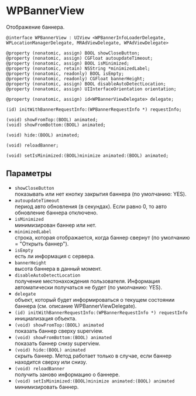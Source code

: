WPBannerView
============
 Отображение баннера.

    @interface WPBannerView : UIView <WPBannerInfoLoaderDelegate, WPLocationManagerDelegate, MRAdViewDelegate, WPAdViewDelegate>

    @property (nonatomic, assign) BOOL showCloseButton;
    @property (nonatomic, assign) CGFloat autoupdateTimeout;
    @property (nonatomic, assign) BOOL isMinimized;
    @property (nonatomic, retain) NSString *minimizedLabel;
    @property (nonatomic, readonly) BOOL isEmpty;
    @property (nonatomic, readonly) CGFloat bannerHeight;
    @property (nonatomic, assign) BOOL disableAutoDetectLocation;
    @property (nonatomic, assign) UIInterfaceOrientation orientation;

    @property (nonatomic, assign) id<WPBannerViewDelegate> delegate;

    (id) initWithBannerRequestInfo:(WPBannerRequestInfo *) requestInfo;

    (void) showFromTop:(BOOL) animated;
    (void) showFromBottom:(BOOL) animated;

    (void) hide:(BOOL) animated;

    (void) reloadBanner;

    (void) setIsMinimized:(BOOL)minimize animated:(BOOL) animated;

Параметры
---------
* `showCloseButton`  
  показывать или нет кнопку закрытия баннера (по умолчанию: YES).
* `autoupdateTimeout`  
  период авто обновления (в секундах). Если равно 0, то авто обновление баннера отключено.
* `isMinimized`  
  минимизирован баннер или нет.
* `minimizedLabel`  
  строка, которая отображается, когда баннер свернут (по умолчанию = "Открыть баннер").
* `isEmpty`  
  есть ли информация с сервера.
* `bannerHeight`  
  высота баннера в данный момент.
* `disableAutoDetectLocation`  
  получение местонахождения пользователя. Информация автоматически получаться не будет (по умолчанию: YES).
* `delegate`  
  объект, который будет информироваться о текущем состоянии баннера (см. описание WPBannerViewDelegate).
* `(id) initWithBannerRequestInfo:(WPBannerRequestInfo *) requestInfo`  
  инициализация объекта.
* `(void) showFromTop:(BOOL) animated`  
  показать баннер сверху superview.
* `(void) showFromBottom:(BOOL) animated`  
  показать баннер снизу superview.
* `(void) hide:(BOOL) animated`  
  cкрыть баннер. Метод работает только в случае, если баннер находится сверху или снизу.
* `(void) reloadBanner`  
  получить заново информацию о баннере.
* `(void) setIsMinimized:(BOOL)minimize animated:(BOOL) animated`  
  минимизировать баннер.
